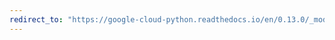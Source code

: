 ```yaml
---
redirect_to: "https://google-cloud-python.readthedocs.io/en/0.13.0/_modules/gcloud/bigtable/happybase/batch.html"
---
```


